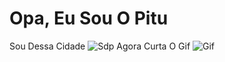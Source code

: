 # Opa, Eu Sou O Pitu
Sou Dessa Cidade ![Sdp](https://upload.wikimedia.org/wikipedia/commons/8/80/Brasao_salto_de_pirapora.png)
Agora Curta O Gif ![Gif](https://media.discordapp.net/attachments/1114282263803338914/1190453706873901177/lv_0_20231229213630.gif?ex=65a1db69&is=658f6669&hm=96b9995dc6232b15497d3596772cd1c0559d672c405c1960ad3db26974ac36fb&)
